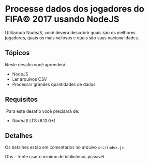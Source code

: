 # Processe dados dos jogadores do FIFA© 2017 usando NodeJS

Utilizando NodeJS, você deverá descobrir quais são os melhores jogadores, quais os mais valiosos e quais são suas nacionalidades.

## Tópicos

Neste desafio você aprenderá:

- NodeJS
- Ler arquivos CSV
- Processar grandes quantidades de dados

## Requisitos
​
Para este desafio você precisará de:

- NodeJS LTS (8.12.0+)

## Detalhes

Os detalhes estão em comentários no arquivo `src/index.js`

Obs.: Tente usar o mínimo de bibliotecas possível